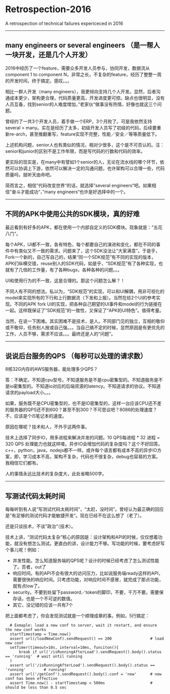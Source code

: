 # Retrospection-2016

A retrospection of technical failures expericeced in 2016

----

## many engineers or several engineers （是一帮人一块开发，还是几个人开发）

2016中经历了一个feature，需要众多开发人员参与，协同开发，数据流从component 1 to component N，非常之长，不复杂的feature，经历了整整一周的开发时间，终于搞定。感叹。。。

相比一群人开发（many engineers），我更倾向支持几个人开发。显然，后者沟通成本更少，架构更合理，代码质量更高，开发进度更可控。缺点也很明显，没有人员互备，找到senior的人难度增加，”老家伙“做事没有热情，好像也就这三个问题。

曾经约了一共3个开发人员，着手做一个ERP，3个月败了。可是我依然支持 several > many。实在是经历了太多，初级开发人员写了初级的代码，后续要重新re-arch，甚至推翻重写，feature实现不完整，性能／安全／等等质量低下。

上述机构问题，senior人也有类似的情况，相对少很多，这个是不可否认的。注：senior和junior的区别不是工作年限，而是写代码的行数和代码的效率。

更实际的现实是，在many中有譬如1个senior的人，无论在流水线的哪个环节，依然可以协调上下游，依然可以解决一定的沟通问题，也许架构可以合理一些，代码质量吗，就听天由命吧。

简而言之，相信”代码改变世界“的话，就选择”several engineers“吧。如果相信”奋斗才能成功“，”many engineers“也许是好选择中的一个。

----

## 不同的APK中使用公共的SDK模块，真的好难

最近看到有好多的APK，都在使用一个内部自定义的SDK模块。现象就是：“五花八门”。

每个APK，UI都不一致，各有特色，每个都要自己的演进和变化，都在不同的事件中有类似又不一致的需求。问题来了，这个SDK没法让“大家满意”。于是乎，Fork一个新的，自己写自己的，结果“同一个SDK规范”有不同的实现的版本，APK们纵横交错，reuse别人的SDK代码，如是乎，“SDK规范”有了各种实现，也就有了几倍的工作量，有了各种bugs，各种各种的问题。。。

UI和使用行为的不一致，这是合理的。那这个问题怎么解？！

不同人有不同的想法。私以为，“SDK规范”的实现，可以和UI解耦，用非可视化的model来实现所有的下行和上行数据流（下发和上报）。当然在给2个UI的参考实现。不同的APK fork UI的实现，把各种自己期望的UI事件和model的行为链接在一起。这样既保证了“SDK规范”的一致性，又保证了“APK的UI特色”。值得考量。

当然，在说一下困难。其实困难不是技术，是人。不同部门见的独立，互相的敬仰或不敬仰，任务别人挫或自己强。。。当自己搞不定的时候，显然原因是有更优先的工作，人员不够，需求不应该。。。最终还是人的“问题”。

----

## 说说后台服务的QPS （每秒可以处理的请求数）

8核32G内存的AWS服务器，能处理多少QPS？

答：不确定。不知道cpu型号。不知道服务是不是cpu密集型的。不知道服务是不是io密集型的。不知道io对应的后端资源的latency。不知道请求的协议。不知道请求的payload大小。。。

如果，服务既不是CPU密集型的，也不是IO密集型的，这样一台应该CPU还不差的服务器的QPS还不到600？甚至不到300？不可思议吧？8086的处理速度？不，应该是个i5笔记本的速度。

原因在哪呢？技术和人，不外乎这两件事。

技术上选择了同步IO，用多进程来解决并发的问题。10 QPS每进程 * 32 进程 = 320 QPS 处理能力也就这样喽。异步IO会增加代码的复杂度吗？这个不好回答。c++，python，java，nodejs都不一样。或许每个语言都有成本不高的异步IO方案，即，学习成本不高，架构不复杂，代码也不很复杂，debug也容易的方案。我相信它们都有。

人的事情永远比技术的复杂度大，此处省略500字。

----

## 写测试代码太耗时间

每每听到有人说“写测试代码太耗时间”，“太赶，没时间”。曾经认为最正确的回应是”有足够的测试代码才能敏捷开发“。现在已经不在这么想了（老了）。

还是只谈技术，不谈”政治“（技术）。

技术上讲，“测试代码太复杂”核心的原因是：设计架构和API的时候，仅仅想着功能，就没有想怎么测试。更直白的讲，设计能力不够。写功能的时候，要考虑好写个事儿呢！例如：

- 并发性能。怎么知道服务端的QPS呢？设计的时候已经考虑了怎么测试性能了。否者，out了
- 响应时间。有的API不会有很大的访问压力，比如说服务端ready这样的API，需要很快的响应时间。只考虑功能，对响应时间不感冒，就完成了那点功能，就有点low了。
- security。不要到处留下password／token的脚印，不要，千万不要。需要保存话，也是一个不可逆的数值。
- 其它，没记错的应该一共有7个

把上面都考虑了，你会发现测试就是一个顺理成章的事。例如，5行搞定：

```
  # Exmaple: load a new conf to server, wait it restart, and ensure the new conf works
  startTimestamp = Time.now()
  assert url(/loadNewConf).sendRequest() == 200                 # load new conf
  setTimer(timeout=10s, interval=10ms, funciton(){
      break if url('/isRunningAfterLoad').sendRequest().body().status == 'running'  # wait until running
  )
  assert url('/isRunningAfterLoad').sendRequest().body().status == 'running'        # running!
  assert url('/getConf').sendRequest().body().conf = 'new'      # new conf has been effective
  assert Time.now() - startTimestamp < 500ms                    # should be less than 0.5 sec
```
